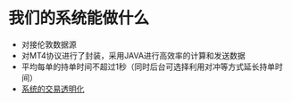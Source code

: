 # 我们的系统能做什么
* 对接伦敦数据源
* 对MT4协议进行了封装，采用JAVA进行高效率的计算和发送数据
* 平均每单的持单时间不超过1秒（同时后台可选择利用对冲等方式延长持单时间）
* [系统的交易透明化](function/fx.md)